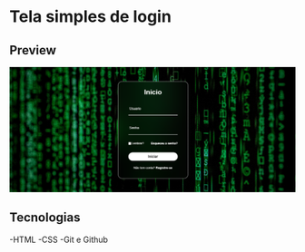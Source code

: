 # Tela simples de login


## Preview

![preview](Captura.png)


## Tecnologias 

-HTML
-CSS
-Git e Github